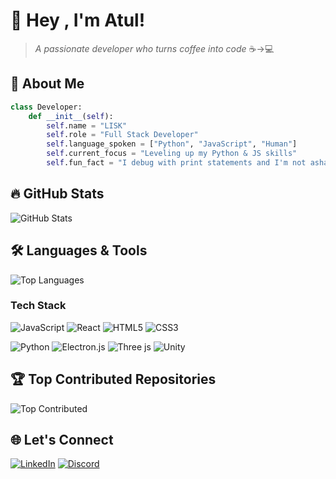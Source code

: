 # 💫 Hey , I'm Atul! 

> *A passionate developer who turns coffee into code* ☕→💻

## 🚀 About Me
```python
class Developer:
    def __init__(self):
        self.name = "LISK"
        self.role = "Full Stack Developer"
        self.language_spoken = ["Python", "JavaScript", "Human"]
        self.current_focus = "Leveling up my Python & JS skills"
        self.fun_fact = "I debug with print statements and I'm not ashamed"
```

## 🔥 GitHub Stats
![GitHub Stats](https://nirzak-streak-stats.vercel.app/?user=LISK819129&theme=dark&hide_border=false)

## 🛠️ Languages & Tools
![Top Languages](https://github-readme-stats.vercel.app/api/top-langs/?username=LISK819129&theme=dark&hide_border=false&include_all_commits=true&count_private=true&layout=compact)

### Tech Stack
![JavaScript](https://img.shields.io/badge/javascript-%23323330.svg?style=for-the-badge&logo=javascript&logoColor=%23F7DF1E) 
![React](https://img.shields.io/badge/react-%2320232a.svg?style=for-the-badge&logo=react&logoColor=%2361DAFB) 
![HTML5](https://img.shields.io/badge/html5-%23E34F26.svg?style=for-the-badge&logo=html5&logoColor=white) 
![CSS3](https://img.shields.io/badge/css3-%231572B6.svg?style=for-the-badge&logo=css3&logoColor=white)

![Python](https://img.shields.io/badge/python-3670A0?style=for-the-badge&logo=python&logoColor=ffdd54) 
![Electron.js](https://img.shields.io/badge/Electron-191970?style=for-the-badge&logo=Electron&logoColor=white) 
![Three js](https://img.shields.io/badge/threejs-black?style=for-the-badge&logo=three.js&logoColor=white) 
![Unity](https://img.shields.io/badge/unity-%23000000.svg?style=for-the-badge&logo=unity&logoColor=white)

## 🏆 Top Contributed Repositories
![Top Contributed](https://github-contributor-stats.vercel.app/api?username=LISK819129&limit=5&theme=dark&combine_all_yearly_contributions=true)

## 🌐 Let's Connect
[![LinkedIn](https://img.shields.io/badge/LinkedIn-%230077B5.svg?logo=linkedin&logoColor=white)](https://www.linkedin.com/in/atul-krishna-5a51b4285/) 
[![Discord](https://img.shields.io/badge/Discord-%237289DA.svg?logo=discord&logoColor=white)](https://discord.gg/notfrbro)
